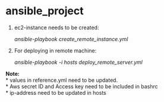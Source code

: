 # ansible_project
1. ec2-instance needs to be created: 

    *ansible-playbook create_remote_instance.yml*
    
2. For deploying in remote machine:

   *ansible-playbook -i hosts deploy_remote_server.yml*
   
  
 **Note:**\
     * values in reference.yml need to be updated.\
     * Aws secret ID and Access key need to be included in bashrc\
     * ip-address need to be updated in hosts
     
     
    
  
    
    
